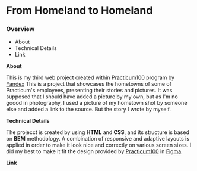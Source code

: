 # From Homeland to Homeland
### Overview
* About
* Technical Details
* Link

**About**

This is my third web project created within [Practicum100](https://practicum.yandex.com) program by [Yandex](https://www.yandex.com) This is a project that showcases the hometowns of some of Practicum's employees, presenting their stories and pictures. It was supposed that I should have added a picture by my own, but as I'm no goood in photography, I used a picture of my hometown shot by someone else and added a link to the source. But the story I wrote by myself.

**Technical Details**

The projecct is created by using __HTML__ and __CSS__, and its structure is based on __BEM__ methodology. A combination of responsive and adaptive layouts is applied in order to make it look nice and correctly on various screen sizes. I did my best to make it fit the design provided by [Practicum100](https://practicum.yandex.com) in [Figma](https://www.figma.com/).

**Link**
